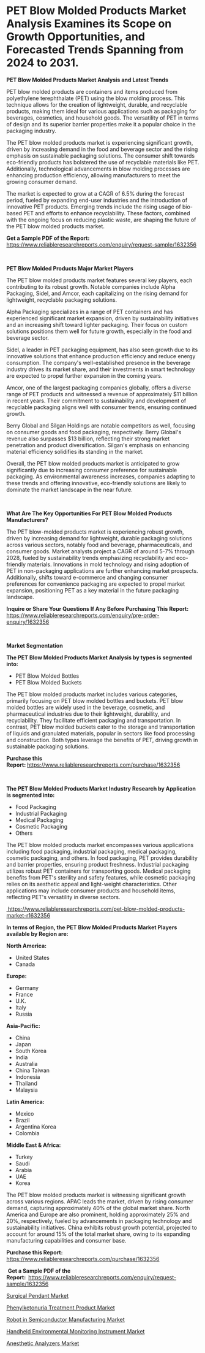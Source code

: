 <p><h1>PET Blow Molded Products Market Analysis Examines its Scope on Growth Opportunities, and Forecasted Trends Spanning from 2024 to 2031.</h1></p><p><strong>PET Blow Molded Products Market Analysis and Latest Trends</strong></p>
<p><p>PET blow molded products are containers and items produced from polyethylene terephthalate (PET) using the blow molding process. This technique allows for the creation of lightweight, durable, and recyclable products, making them ideal for various applications such as packaging for beverages, cosmetics, and household goods. The versatility of PET in terms of design and its superior barrier properties make it a popular choice in the packaging industry.</p><p>The PET blow molded products market is experiencing significant growth, driven by increasing demand in the food and beverage sector and the rising emphasis on sustainable packaging solutions. The consumer shift towards eco-friendly products has bolstered the use of recyclable materials like PET. Additionally, technological advancements in blow molding processes are enhancing production efficiency, allowing manufacturers to meet the growing consumer demand.</p><p>The market is expected to grow at a CAGR of 6.5% during the forecast period, fueled by expanding end-user industries and the introduction of innovative PET products. Emerging trends include the rising usage of bio-based PET and efforts to enhance recyclability. These factors, combined with the ongoing focus on reducing plastic waste, are shaping the future of the PET blow molded products market.</p></p>
<p><strong>Get a Sample PDF of the Report:&nbsp;</strong> <a href="https://www.reliableresearchreports.com/enquiry/request-sample/1632356?utm_campaign=117&utm_medium=2&utm_source=Github&utm_content=ia&utm_term=27102024&utm_id=pet-blow-molded-products">https://www.reliableresearchreports.com/enquiry/request-sample/1632356</a></p>
<p>&nbsp;</p>
<p><strong>PET Blow Molded Products Major Market Players</strong></p>
<p><p>The PET blow molded products market features several key players, each contributing to its robust growth. Notable companies include Alpha Packaging, Sidel, and Amcor, each capitalizing on the rising demand for lightweight, recyclable packaging solutions.</p><p>Alpha Packaging specializes in a range of PET containers and has experienced significant market expansion, driven by sustainability initiatives and an increasing shift toward lighter packaging. Their focus on custom solutions positions them well for future growth, especially in the food and beverage sector.</p><p>Sidel, a leader in PET packaging equipment, has also seen growth due to its innovative solutions that enhance production efficiency and reduce energy consumption. The company's well-established presence in the beverage industry drives its market share, and their investments in smart technology are expected to propel further expansion in the coming years.</p><p>Amcor, one of the largest packaging companies globally, offers a diverse range of PET products and witnessed a revenue of approximately $11 billion in recent years. Their commitment to sustainability and development of recyclable packaging aligns well with consumer trends, ensuring continued growth.</p><p>Berry Global and Silgan Holdings are notable competitors as well, focusing on consumer goods and food packaging, respectively. Berry Global's revenue also surpasses $13 billion, reflecting their strong market penetration and product diversification. Silgan's emphasis on enhancing material efficiency solidifies its standing in the market.</p><p>Overall, the PET blow molded products market is anticipated to grow significantly due to increasing consumer preference for sustainable packaging. As environmental awareness increases, companies adapting to these trends and offering innovative, eco-friendly solutions are likely to dominate the market landscape in the near future.</p></p>
<p>&nbsp;</p>
<p><strong>What Are The Key Opportunities For PET Blow Molded Products Manufacturers?</strong></p>
<p><p>The PET blow-molded products market is experiencing robust growth, driven by increasing demand for lightweight, durable packaging solutions across various sectors, notably food and beverage, pharmaceuticals, and consumer goods. Market analysts project a CAGR of around 5-7% through 2028, fueled by sustainability trends emphasizing recyclability and eco-friendly materials. Innovations in mold technology and rising adoption of PET in non-packaging applications are further enhancing market prospects. Additionally, shifts toward e-commerce and changing consumer preferences for convenience packaging are expected to propel market expansion, positioning PET as a key material in the future packaging landscape.</p></p>
<p><strong>Inquire or Share Your Questions If Any Before Purchasing This Report:</strong> <a href="https://www.reliableresearchreports.com/enquiry/pre-order-enquiry/1632356?utm_campaign=117&utm_medium=2&utm_source=Github&utm_content=ia&utm_term=27102024&utm_id=pet-blow-molded-products">https://www.reliableresearchreports.com/enquiry/pre-order-enquiry/1632356</a></p>
<p>&nbsp;</p>
<p><strong>Market Segmentation</strong></p>
<p><strong>The PET Blow Molded Products Market Analysis by types is segmented into:</strong></p>
<p><ul><li>PET Blow Molded Bottles</li><li>PET Blow Molded Buckets</li></ul></p>
<p><p>The PET blow molded products market includes various categories, primarily focusing on PET blow molded bottles and buckets. PET blow molded bottles are widely used in the beverage, cosmetic, and pharmaceutical industries due to their lightweight, durability, and recyclability. They facilitate efficient packaging and transportation. In contrast, PET blow molded buckets cater to the storage and transportation of liquids and granulated materials, popular in sectors like food processing and construction. Both types leverage the benefits of PET, driving growth in sustainable packaging solutions.</p></p>
<p><strong>Purchase this Report:&nbsp;</strong><a href="https://www.reliableresearchreports.com/purchase/1632356?utm_campaign=117&utm_medium=2&utm_source=Github&utm_content=ia&utm_term=27102024&utm_id=pet-blow-molded-products">https://www.reliableresearchreports.com/purchase/1632356</a></p>
<p>&nbsp;</p>
<p><strong>The PET Blow Molded Products Market Industry Research by Application is segmented into:</strong></p>
<p><ul><li>Food Packaging</li><li>Industrial Packaging</li><li>Medical Packaging</li><li>Cosmetic Packaging</li><li>Others</li></ul></p>
<p><p>The PET blow molded products market encompasses various applications including food packaging, industrial packaging, medical packaging, cosmetic packaging, and others. In food packaging, PET provides durability and barrier properties, ensuring product freshness. Industrial packaging utilizes robust PET containers for transporting goods. Medical packaging benefits from PET's sterility and safety features, while cosmetic packaging relies on its aesthetic appeal and light-weight characteristics. Other applications may include consumer products and household items, reflecting PET's versatility in diverse sectors.</p></p>
<p><a href="https://www.reliableresearchreports.com/pet-blow-molded-products-market-r1632356?utm_campaign=117&utm_medium=2&utm_source=Github&utm_content=ia&utm_term=27102024&utm_id=pet-blow-molded-products">&nbsp;https://www.reliableresearchreports.com/pet-blow-molded-products-market-r1632356</a></p>
<p><strong>In terms of Region, the PET Blow Molded Products Market Players available by Region are:</strong></p>
<p>
    <p> <strong> North America: </strong>
        <ul>
            <li>United States</li>
            <li>Canada</li>
        </ul>
        </p> 
    <p> <strong> Europe: </strong>
        <ul>
            <li>Germany</li>
            <li>France</li>
            <li>U.K.</li>
            <li>Italy</li>
            <li>Russia</li>
        </ul>
        </p> 
    <p> <strong> Asia-Pacific: </strong>
        <ul>
            <li>China</li>
            <li>Japan</li>
            <li>South Korea</li>
            <li>India</li>
            <li>Australia</li>
            <li>China Taiwan</li>
            <li>Indonesia</li>
            <li>Thailand</li>
            <li>Malaysia</li>
        </ul>
        </p> 
    <p> <strong> Latin America: </strong>
        <ul>
            <li>Mexico</li>
            <li>Brazil</li>
            <li>Argentina Korea</li>
            <li>Colombia</li>
        </ul>
        </p> 
    <p> <strong> Middle East & Africa: </strong>
        <ul>
            <li>Turkey</li>
            <li>Saudi</li>
            <li>Arabia</li>
            <li>UAE</li>
            <li>Korea</li>
        </ul>
    </p>
    </p>
<p><p>The PET blow molded products market is witnessing significant growth across various regions. APAC leads the market, driven by rising consumer demand, capturing approximately 40% of the global market share. North America and Europe are also prominent, holding approximately 25% and 20%, respectively, fueled by advancements in packaging technology and sustainability initiatives. China exhibits robust growth potential, projected to account for around 15% of the total market share, owing to its expanding manufacturing capabilities and consumer base.</p></p>
<p><strong>Purchase this Report: </strong><a href="https://www.reliableresearchreports.com/purchase/1632356?utm_campaign=117&utm_medium=2&utm_source=Github&utm_content=ia&utm_term=27102024&utm_id=pet-blow-molded-products">https://www.reliableresearchreports.com/purchase/1632356</a></p>
<p>&nbsp;<strong>Get a Sample PDF of the Report:&nbsp;&nbsp;</strong><a href="https://www.reliableresearchreports.com/enquiry/request-sample/1632356?utm_campaign=117&utm_medium=2&utm_source=Github&utm_content=ia&utm_term=27102024&utm_id=pet-blow-molded-products">https://www.reliableresearchreports.com/enquiry/request-sample/1632356</a></p>
<p><strong></strong></p>
<p><p><a href="https://www.linkedin.com/pulse/investment-opportunities-surgical-pendant-sector-risk-trk2c?utm_campaign=117&utm_medium=2&utm_source=Github&utm_content=ia&utm_term=27102024&utm_id=pet-blow-molded-products">Surgical Pendant Market</a></p><p><a href="https://www.linkedin.com/pulse/global-phenylketonuria-treatment-product-market-sector2024-ff7vc?utm_campaign=117&utm_medium=2&utm_source=Github&utm_content=ia&utm_term=27102024&utm_id=pet-blow-molded-products">Phenylketonuria Treatment Product Market</a></p><p><a href="https://issuu.com/reportprime-2/docs/robot-in-semiconductor-manufacturing-market-size-2?utm_campaign=117&utm_medium=2&utm_source=Github&utm_content=ia&utm_term=27102024&utm_id=pet-blow-molded-products">Robot in Semiconductor Manufacturing Market</a></p><p><a href="https://issuu.com/reportprime-2/docs/handheld-environmental-monitoring-i_5658646066d3a5?utm_campaign=117&utm_medium=2&utm_source=Github&utm_content=ia&utm_term=27102024&utm_id=pet-blow-molded-products">Handheld Environmental Monitoring Instrument Market</a></p><p><a href="https://github.com/fannklhimesu/Market-Research-Report-List-1/blob/main/anesthetic-analyzers-market.md?utm_campaign=117&utm_medium=2&utm_source=Github&utm_content=ia&utm_term=27102024&utm_id=pet-blow-molded-products">Anesthetic Analyzers Market</a></p></p>